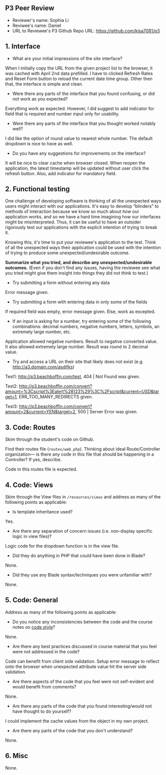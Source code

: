 ## P3 Peer Review

+ Reviewer's name: Sophia Li 
+ Reviwee's name: Daniel
+ URL to Reviewee's P3 Github Repo URL: https://github.com/kisa7081/p3


## 1. Interface

+ What are your initial impressions of the site interface?

When I initially copy the URL from the given project list to the browser, it was cached with April 2nd data prefilled. I have to clicked Refresh Rates and Reset Form button to reload the current date time group. Other then that, the interface is simple and clean.

+ Were there any parts of the interface that you found confusing, or did not work as you expected?

Everything work as expected. However, I did suggest to add indicator for field that is required and number input only for usability.

+ Were there any parts of the interface that you thought worked notably well?

I did like the option of round value to nearest whole number. The default dropdown is nice to have as well.

+ Do you have any suggestions for improvements on the interface?

It will be nice to clear cache when browser closed. When reopen the application, the latest timestamp will be updated without user click the refresh button. Also, add indicator for mandatory field.


## 2. Functional testing
One challenge of developing software is thinking of all the unexpected ways users might interact with our applications. It's easy to develop &ldquo;blinders&rdquo; to methods of interaction because we know so much about *how* our application works, and so we have a hard time imagining how our interfaces might be misinterpreted. Thus, it can be useful to have an outsider rigorously test our applications with the explicit intention of trying to break it.

Knowing this, it's time to put your reviewee's application to the test. Think of all the unexpected ways their application could be used with the intention of trying to produce some unexpected/undesirable outcome.

__Summarize what you tried, and describe any unexpected/undesirable outcomes.__
(Even if you don't find any issues, having the reviewee see what you tried might give them insight into things they did not think to test.)

+ Try submitting a form without entering any data

Error message given.

+ Try submitting a form with entering data in only some of the fields

If required field was empty, error message given. Else, work as excepted.

+ If an input is asking for a number, try entering some of the following combinations: decimal numbers, negative numbers, letters, symbols, an extremely large number, etc.

Application allowed negative numbers. Result to negative converted value. It also allowed extremely large number. Result was round to 2 decimal value.

+ Try and access a URL on their site that likely does not exist (e.g. http://a3.domain.com/asdjfks)

Test1: http://p3.beachboffin.com/test, 404 | Not Found was given.

Test2: http://p3.beachboffin.com/convert?amount=%3Cscript%3Ealert%28123%29%3C%2Fscript&current=USD&target=1, ERR_TOO_MANY_REDIRECTS given.

Test3: http://p3.beachboffin.com/convert?amount=2&current=YEN&target=2, 500 | Server Error was given.


## 3. Code: Routes
Skim through the student's code on Github.

Find their routes file (`routes/web.php`). Thinking about ideal Route/Controller organization&mdash; is there any code in this file that should be happening in a Controller?
If yes, describe.

Code in this routes file is expected.


## 4. Code: Views
Skim through the View files in `/resources/views` and address as many of the following points as applicable:

+ Is template inheritance used?

Yes.

+ Are there any separation of concern issues (i.e. non-display specific logic in view files)?

Logic code for the dropdown function is in the view file.

+ Did they do anything in PHP that could have been done in Blade?

None.

+ Did they use any Blade syntax/techniques you were unfamiliar with?

None.


## 5. Code: General
Address as many of the following points as applicable:

+ Do you notice any inconsistencies between the code and the course notes on [code style](https://github.com/susanBuck/dwa15-fall2018/blob/master/misc/code-style.md)?

None.

+ Are there any best practices discussed in course material that you feel were not addressed in the code?

Code can benefit from client side validation. Setup error message to reflect onto the browser when unexpected attribute value hit the server side validation.

+ Are there aspects of the code that you feel were not self-evident and would benefit from comments?

None.

+ Are there any parts of the code that you found interesting/would not have thought to do yourself?

I could implement the cache values from the object in my own project. 

+ Are there any parts of the code that you don't understand?

None.

## 6. Misc

None.
